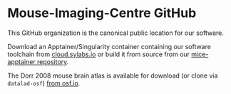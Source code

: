 # Mouse-Imaging-Centre GitHub

This GitHub organization is the canonical public location for our software.

Download an Apptainer/Singularity container containing our software toolchain from [cloud.sylabs.io](https://cloud.sylabs.io/library/bcdarwin/mice/mice.sif) or build it from source from our [mice-apptainer repository](https://github.com/Mouse-Imaging-Centre/mice-apptainer).

The Dorr 2008 mouse brain atlas is available for download (or clone via `datalad-osf`) [from osf.io](https://osf.io/hdszf/).
